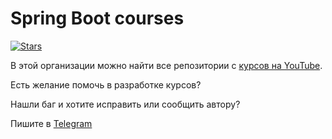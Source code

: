 # Spring Boot courses

[![Stars](https://img.shields.io/github/stars/SpringBootCourses)](https://github.com/SpringBootCourses)

В этой организации можно найти все репозитории с [курсов на YouTube](https://www.youtube.com/@ilyalisov).

Есть желание помочь в разработке курсов?

Нашли баг и хотите исправить или сообщить автору?

Пишите в [Telegram](https://t.me/realhumanmaybe)
